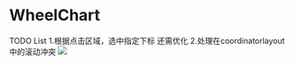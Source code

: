 # WheelChart
TODO List
1.根据点击区域，选中指定下标 还需优化
2.处理在coordinatorlayout中的滚动冲突
![](https://github.com/SilenceBurst/WheelChart/blob/master/gif/example.gif)
